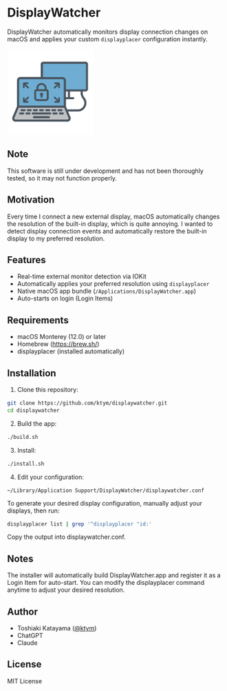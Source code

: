 # DisplayWatcher

DisplayWatcher automatically monitors display connection changes on macOS and applies your custom `displayplacer` configuration instantly.

<img src="DisplayWatcher.png" alt="DisplayWatcher Icon" width="200"/>

## Note

This software is still under development and has not been thoroughly tested, so it may not function properly.

## Motivation

Every time I connect a new external display, macOS automatically changes the resolution of the built-in display, which is quite annoying. I wanted to detect display connection events and automatically restore the built-in display to my preferred resolution.

## Features

- Real-time external monitor detection via IOKit
- Automatically applies your preferred resolution using `displayplacer`
- Native macOS app bundle (`/Applications/DisplayWatcher.app`)
- Auto-starts on login (Login Items)

## Requirements

- macOS Monterey (12.0) or later
- Homebrew (https://brew.sh/)
- displayplacer (installed automatically)

## Installation

1. Clone this repository:

```bash
git clone https://github.com/ktym/displaywatcher.git
cd displaywatcher
```

2. Build the app:

```bash
./build.sh
```

3. Install:

```bash
./install.sh
```

4. Edit your configuration:

```
~/Library/Application Support/DisplayWatcher/displaywatcher.conf
```

To generate your desired display configuration, manually adjust your displays, then run:

```bash
displayplacer list | grep '^displayplacer "id:'
```

Copy the output into displaywatcher.conf.

## Notes

The installer will automatically build DisplayWatcher.app and register it as a Login Item for auto-start.
You can modify the displayplacer command anytime to adjust your desired resolution.

## Author

* Toshiaki Katayama ([@ktym](https://github.com/ktym/))
* ChatGPT
* Claude

## License

MIT License





